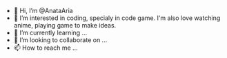 - 👋 Hi, I’m @AnataAria
- 👀 I’m interested in coding, specialy in code game. I'm also love watching anime, playing game to make ideas.
- 🌱 I’m currently learning ...
- 💞️ I’m looking to collaborate on ...
- 📫 How to reach me ...

<!---
AnataAria/AnataAria is a ✨ special ✨ repository because its `README.md` (this file) appears on your GitHub profile.
You can click the Preview link to take a look at your changes.
--->
